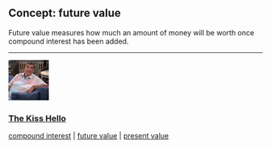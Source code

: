 ## Concept: future value

Future value measures how much an amount of money will be worth once compound interest has been added.

<hr>
<div class="clip-listing">
<img src="media/icons/kiss_hello.jpg" alt="The Kiss Hello icon">

### [The Kiss Hello](../../clip/61/)

[compound interest](/concept/compound-interest/) | [future value](/concept/future-value/) | [present value](/concept/present-value/)
</div>

